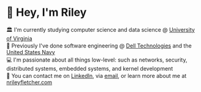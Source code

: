 <div align="left">
  <h1>👋 Hey, I'm Riley</h1>
  <p align="left" style="margin: 2px 0;">
    🏛️ I'm currently studying computer science and data science @ <a href="https://www.virginia.edu/">University of Virginia</a>
  </p>
  <p align="left" style="margin: 2px 0;">
    🏢 Previously I've done software engineering @ <a href="https://www.dell.com/">Dell Technologies</a> and the <a href="https://www.navsea.navy.mil/Home/Warfare-Centers/NSWC-Dahlgren/)">United States Navy</a>
  </p>
  <p align="left" style="margin: 2px 0;">
    💻 I'm passionate about all things low-level: such as networks, security, distributed systems, embedded systems, and kernel development
  </p>
  <p align="left" style="margin: 2px 0;">
    📱 You can contact me on <a href="https://www.linkedin.com/in/rileyfletcher">LinkedIn</a>, via <a href="mailto:nrileyfletcher@gmail.com">email</a>, or learn more about me at <a href="https://nrileyfletcher.com/">nrileyfletcher.com</a>
  </p>
</div>

<!---
nfletcher27/nfletcher27 is a ✨ special ✨ repository because its `README.md` (this file) appears on your GitHub profile.
You can click the Preview link to take a look at your changes.
--->
